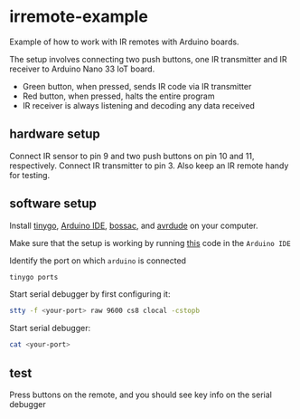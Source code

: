 # irremote-example
Example of how to work with IR remotes with Arduino boards.

The setup involves connecting two push buttons, one IR transmitter 
and IR receiver to Arduino Nano 33 IoT board.
* Green button, when pressed, sends IR code via IR transmitter
* Red button, when pressed, halts the entire program
* IR receiver is always listening and decoding any data received

## hardware setup
Connect IR sensor to pin 9 and two push buttons on pin 10 and 11, respectively.
Connect IR transmitter to pin 3. Also keep an IR remote handy for testing.

## software setup
Install
[tinygo](https://github.com/tinygo-org/tinygo/releases),
[Arduino IDE](https://www.arduino.cc/en/software),
[bossac](https://github.com/shumatech/BOSSA/releases), and
[avrdude](https://github.com/avrdudes/avrdude/releases) on your computer.

Make sure that the setup is working by running
[this](c-code/main.c) code in the `Arduino IDE`

Identify the port on which `arduino` is connected
```bash
tinygo ports
```

Start serial debugger by first configuring it:
```bash
stty -f <your-port> raw 9600 cs8 clocal -cstopb
```

Start serial debugger:
```bash
cat <your-port>
```

## test
Press buttons on the remote, and you should see key info on the serial debugger
